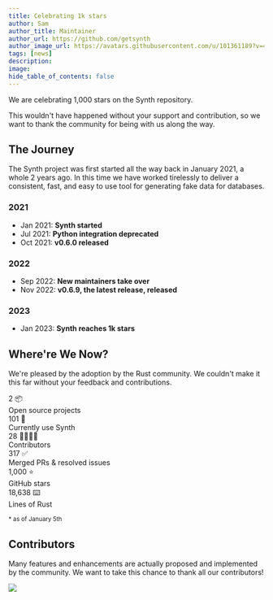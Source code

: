 ```yaml
---
title: Celebrating 1k stars
author: Sam
author_title: Maintainer
author_url: https://github.com/getsynth
author_image_url: https://avatars.githubusercontent.com/u/101361189?v=4
tags: [news]
description:
image:
hide_table_of_contents: false
---
```


We are celebrating 1,000 stars on the Synth repository.

This wouldn't have happened without your support and contribution, so we want to thank the community for being with us along the way.

## The Journey

The Synth project was first started all the way back in January 2021, a whole 2 years ago. 
In this time we have worked tirelessly to deliver a consistent, fast, and easy to use tool for generating fake data for databases.

### 2021

- Jan 2021: **Synth started**
- Jul 2021: **Python integration deprecated**
- Oct 2021: **v0.6.0 released**

### 2022

- Sep 2022: **New maintainers take over**
- Nov 2022: **v0.6.9, the latest release, released**

### 2023

- Jan 2023: **Synth reaches 1k stars**

## Where're We Now?

We're pleased by the adoption by the Rust community. We couldn't make it this far without your feedback and contributions.

<div class="row">
    <div class="col col--4 margin-top--md margin-bottom--md">
        <div class="row row--no-gutters">
            <div class="col col--12" style={{fontSize: '38px', lineHeight: '38px', fontWeight: 'bold'}}>
                2 📦
            </div>
            <div class="col col--12">
                Open source projects
            </div>
        </div>
    </div>
    <div class="col col--4 margin-top--md margin-bottom--md">
        <div class="row row--no-gutters">
            <div class="col col--12" style={{fontSize: '38px', lineHeight: '38px', fontWeight: 'bold'}}>
                101 🎈
            </div>
            <div class="col col--12">
               Currently use Synth
            </div>
        </div>
    </div>
    <div class="col col--4 margin-top--md margin-bottom--md">
        <div class="row row--no-gutters">
            <div class="col col--12" style={{fontSize: '38px', lineHeight: '38px', fontWeight: 'bold'}}>
                28 👨‍👩‍👧‍👦
            </div>
            <div class="col col--12">
                Contributors
            </div>
        </div>
    </div>
    <div class="col col--4 margin-top--md margin-bottom--md">
        <div class="row row--no-gutters">
            <div class="col col--12" style={{fontSize: '38px', lineHeight: '38px', fontWeight: 'bold'}}>
                317 ✅
            </div>
            <div class="col col--12">
                Merged PRs & resolved issues
            </div>
        </div>
    </div>
    <div class="col col--4 margin-top--md margin-bottom--md">
        <div class="row row--no-gutters">
            <div class="col col--12" style={{fontSize: '38px', lineHeight: '38px', fontWeight: 'bold'}}>
                1,000 ⭐
            </div>
            <div class="col col--12">
                GitHub stars
            </div>
        </div>
    </div>
    <div class="col col--4 margin-top--md margin-bottom--md">
        <div class="row row--no-gutters">
            <div class="col col--12" style={{fontSize: '38px', lineHeight: '38px', fontWeight: 'bold'}}>
                18,638 ⌨️
            </div>
            <div class="col col--12">
                Lines of Rust
            </div>
        </div>
    </div>
</div>

<div style={{textAlign: 'right'}}>
    <p></p>
    <p><small>* as of January 5th</small></p>
</div>

## Contributors

Many features and enhancements are actually proposed and implemented by the community. We want to take this chance to thank all our contributors!

<a href="https://github.com/shuttle-hq/synth/graphs/contributors">
  <img src="https://contrib.rocks/image?repo=shuttle-hq/synth" />
</a>
